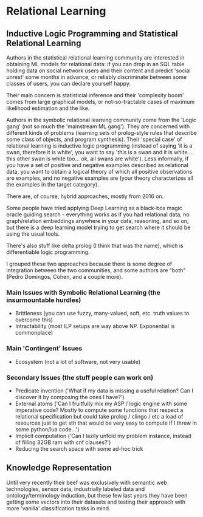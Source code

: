 # Relational Learning

## Inductive Logic Programming and Statistical Relational Learning

Authors in the statistical relational learning community are interested
in obtaining ML models for relational data: if you can drop in
an SQL table holding data on social network users and their
content and predict 'social unrest' some months in advance, or
reliably discriminate between some classes of users, you can declare
yourself happy.

Their main concern is statisticial inference and their 'complexity boom'
comes from large graphical models, or not-so-tractable cases of maximum
likelihood estimation and the like.

Authors in the symbolic relational learning community come from the 'Logic
gang' (not so much the 'mainstream ML gang'). They are concerned with different
kinds of problems (learning sets of prolog-style rules that describe
some class of objects, and program synthesis). Their 'special case' of
relational learning is inductive logic programming (instead of saying
'it is a swan, therefore it is white', you want to say 'this is a swan
and it is white... this other swan is white too... ok, all swans are
white'). Less informally, if you have a set of positive and negative
examples described as relational data, you want to obtain a logical
theory of which all positive observations are examples, and no negative
examples are (your theory characterizes all the examples in the target
category).

There are, of course, hybrid approaches, mostly from 2016 on.

Some people have tried applying Deep Learning as a black-box magic
oracle guiding search - everything works as if you had relational data,
no graph/relation embeddings anywhere in your data, reasoning, and so on,
but there is a deep learning model trying to get search where it should
be using the usual tools.

There's also stuff like delta prolog (I think that was the name), which
is differentiable logic programming.

I grouped these two approaches because there is some degree of integration between
the two communities, and some authors are "both" (Pedro Domingos, Cohen,
and a couple more).

### Main Issues with Symbolic Relational Learning (the insurmountable hurdles)

+ Brittleness (you can use fuzzy, many-valued, soft, etc. truth values to overcome this)
+ Intractability (most ILP setups are way above NP. Exponential is commonplace)

### Main 'Contingent' Issues 

+ Ecosystem (not a lot of software, not very usable)

### Secondary Issues (the stuff people can work on)

+  Predicate invention ('What if my data is missing a useful relation? Can I discover it by composing the ones I have?')
+  External atoms ('Can I fruitfully mix my ASP / logic engine with some imperative code? Mostly to compute some functions that
   respect a relational specification but could take prolog / clingo / etc a load of resources just to get sth that would
   be very easy to compute if I threw in some python/lua code...')
+  Implicit computation ('Can I lazily unfold my problem instance, instead of filling 32GB ram with cnf clauses?')
+  Reducing the search space with some ad-hoc trick

## Knowledge Representation

Until very recently their beef was exclusively with semantic web technologies,
sensor data, industrially labeled data and ontology/terminology induction, but
these few last years they have been getting some vectors into their datasets and
testing their approach with more 'vanilla' classification tasks in mind.
